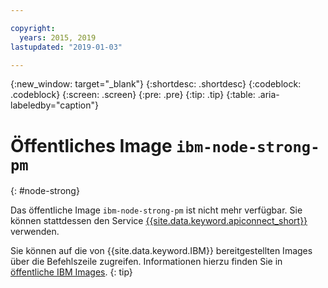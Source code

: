 ```yaml
---

copyright:
  years: 2015, 2019
lastupdated: "2019-01-03"

---
```


{:new_window: target="_blank"}
{:shortdesc: .shortdesc}
{:codeblock: .codeblock}
{:screen: .screen}
{:pre: .pre}
{:tip: .tip}
{:table: .aria-labeledby="caption"}

# Öffentliches Image `ibm-node-strong-pm`
{: #node-strong}

Das öffentliche Image `ibm-node-strong-pm` ist nicht mehr verfügbar. Sie können stattdessen den Service [{{site.data.keyword.apiconnect_short}}](/docs/services/apiconnect/index.html#index) verwenden. 

Sie können auf die von {{site.data.keyword.IBM}} bereitgestellten Images über die Befehlszeile zugreifen. Informationen hierzu finden Sie in [öffentliche IBM Images](/docs/services/Registry/registry_public_images.html#public_images).
{: tip}
